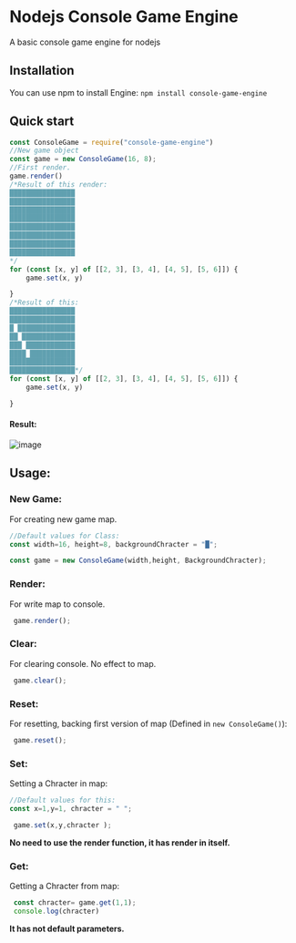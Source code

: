 # Nodejs Console Game Engine
A basic console game engine for nodejs

## Installation

You can use npm to install Engine: `npm install console-game-engine`

## Quick start

```js
const ConsoleGame = require("console-game-engine")
//New game object
const game = new ConsoleGame(16, 8);
//First render.
game.render()
/*Result of this render:
████████████████
████████████████
████████████████
████████████████
████████████████
████████████████
████████████████
████████████████
*/
for (const [x, y] of [[2, 3], [3, 4], [4, 5], [5, 6]]) {
    game.set(x, y)

}
/*Result of this:
████████████████
████████████████
█ ██████████████
██ █████████████
███ ████████████
████ ███████████
████████████████
████████████████*/
for (const [x, y] of [[2, 3], [3, 4], [4, 5], [5, 6]]) {
    game.set(x, y)

}

```

#### Result:
![image](https://user-images.githubusercontent.com/70021050/149624777-96d2fe9a-cd55-4f81-902b-14ddf072e00e.png)

## Usage:
### New Game:
For creating new game map.

```js
//Default values for Class:
const width=16, height=8, backgroundChracter = "█";

const game = new ConsoleGame(width,height, BackgroundChracter);
```

### Render:
For write map to console.

```js
 game.render();
```

### Clear:
For clearing console. No effect to map.

```js
 game.clear();
```

### Reset:
For resetting, backing first version of map (Defined in `new ConsoleGame()`):

```js
 game.reset();
```


### Set:
Setting a Chracter in map:

```js
//Default values for this:
const x=1,y=1, chracter = " ";

 game.set(x,y,chracter );
```
**No need to use the render function, it has render in itself.**


### Get:
Getting a Chracter from map:

```js
 const chracter= game.get(1,1);
 console.log(chracter)
```
**It has not default parameters.**

